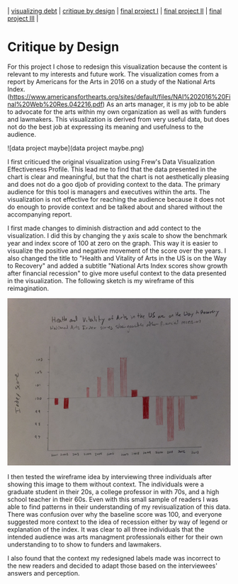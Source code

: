 | [visualizing debt](visualizing-government-debt) | [critique by design](critique-by-design) | [final project I](final-project-part-one) | [final project II](final-project-part-two) | [final project III](final-project-part-three) |

# Critique by Design

For this project I chose to redesign this visualization because the content is relevant to my interests and future work. The visualization comes from a report by Americans for the Arts in 2016 on a study of the National Arts Index. (https://www.americansforthearts.org/sites/default/files/NAI%202016%20Final%20Web%20Res.042216.pdf) As an arts manager, it is my job to be able to advocate for the arts within my own organization as well as with funders and lawmakers. This visualization is derived from very useful data, but does not do the best job at expressing its meaning and usefulness to the audience. 

![data project maybe](data project maybe.png)


I first criticued the original visualization using Frew's Data Visualization Effectiveness Profile. This lead me to find that the data presented in the chart is clear and meaningful, but that the chart is not aesthetically pleasing and does not do a goo djob of providing context to the data. The primary audience for this tool is managers and executives within the arts. The visualization is not effective for reaching the audience because it does not do enough to provide context and be talked about and shared without the accompanying report. 

I first made changes to diminish distraction and add contect to the visualization. I did this by changing the y axis scale to show the benchmark year and index score of 100 at zero on the graph. This way it is easier to visualize the positive and negative movement of the score over the years. I also changed the title to "Health and Vitality of Arts in the US is on the Way to Recovery" and added a subtitle "National Arts Index scores show growth after financial recession" to give more useful context to the data presented in the visualization. The following sketch is my wireframe of this reimagination. 


![IMG-6314](IMG-6314.jpg)

I then tested the wireframe idea by interviewing three individuals after showing this image to them without context. The individuals were a graduate student in their 20s, a college professor in with 70s, and a high school teacher in their 60s. Even with this small sample of readers I was able to find patterns in their understanding of my revisualization of this data. There was confusion over why the baseline score was 100, and everyone suggested more context to the idea of recession either by way of legend or explanation of the index. It was clear to all three individuals that the intended audience was arts managment professionals either for their own understanding to to show to funders and lawmakers. 

I also found that the context my redesigned labels made was incorrect to the new readers and decided to adapt those based on the interviewees' answers and perception. 


<div class="flourish-embed flourish-chart" data-src="visualisation/12677254"><script src="https://public.flourish.studio/resources/embed.js"></script></div>
